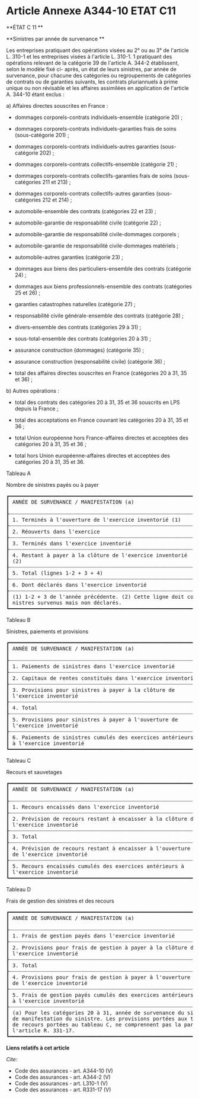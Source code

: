 # Article Annexe A344-10 ETAT C11

**ÉTAT C 11 **

**Sinistres par année de survenance **

Les entreprises pratiquant des opérations visées au 2° ou au 3° de l'article L. 310-1 et les entreprises visées à l'article
L. 310-1. 1 pratiquant des opérations relevant de la catégorie 39 de l'article A. 344-2 établissent, selon le modèle fixé ci-
après, un état de leurs sinistres, par année de survenance, pour chacune des catégories ou regroupements de catégories de
contrats ou de garanties suivants, les contrats pluriannuels à prime unique ou non révisable et les affaires assimilées en
application de l'article A. 344-10 étant exclus : 

a) Affaires directes souscrites en France :

- dommages corporels-contrats individuels-ensemble (catégorie 20) ;

- dommages corporels-contrats individuels-garanties frais de soins (sous-catégorie 201) ;

- dommages corporels-contrats individuels-autres garanties (sous-catégorie 202) ;

- dommages corporels-contrats collectifs-ensemble (catégorie 21) ;

- dommages corporels-contrats collectifs-garanties frais de soins (sous-catégories 211 et 213) ;

- dommages corporels-contrats collectifs-autres garanties (sous-catégories 212 et 214) ;

- automobile-ensemble des contrats (catégories 22 et 23) ;

- automobile-garantie de responsabilité civile (catégorie 22) ;

- automobile-garantie de responsabilité civile-dommages corporels ;

- automobile-garantie de responsabilité civile-dommages matériels ;

- automobile-autres garanties (catégorie 23) ;

- dommages aux biens des particuliers-ensemble des contrats (catégorie 24) ;

- dommages aux biens professionnels-ensemble des contrats (catégories 25 et 26) ;

- garanties catastrophes naturelles (catégorie 27) ;

- responsabilité civile générale-ensemble des contrats (catégorie 28) ;

- divers-ensemble des contrats (catégories 29 à 31) ;

- sous-total-ensemble des contrats (catégories 20 à 31) ;

- assurance construction (dommages) (catégorie 35) ;

- assurance construction (responsabilité civile) (catégorie 36) ;

- total des affaires directes souscrites en France (catégories 20 à 31, 35 et 36) ; 

b) Autres opérations :

- total des contrats des catégories 20 à 31, 35 et 36 souscrits en LPS depuis la France ;

- total des acceptations en France couvrant les catégories 20 à 31, 35 et 36 ;

- total Union européenne hors France-affaires directes et acceptées des catégories 20 à 31, 35 et 36 ;

- total hors Union européenne-affaires directes et acceptées des catégories 20 à 31, 35 et 36. 

Tableau A 

Nombre de sinistres payés ou à payer 

<pre>
┏━━━━━━━━━━━━━━━━━━━━━━━━━━━━━━━━━━━━━━━━━━━━━━━━━━━━━━━━━━━━┯━━━━━━━━━━━━┯━━━━━━━┯━━━━━━━┯━━━━━━━┯━━━━━━━┯━━━━━━━━━┯━━━━━━━┓
┃ ANNÉE DE SURVENANCE / MANIFESTATION (a)                    │ N-5 ET     │ (N-4) │ (N-3) │ (N-2) │ (N-1) │ EX.     │ TOTAL ┃
┃                                                            │ ANT.       │       │       │       │       │ INV.    │       ┃
┠┈┈┈┈┈┈┈┈┈┈┈┈┈┈┈┈┈┈┈┈┈┈┈┈┈┈┈┈┈┈┈┈┈┈┈┈┈┈┈┈┈┈┈┈┈┈┈┈┈┈┈┈┈┈┈┈┈┈┈┈┼┈┈┈┈┈┈┈┈┈┈┈┈┼┈┈┈┈┈┈┈┼┈┈┈┈┈┈┈┼┈┈┈┈┈┈┈┼┈┈┈┈┈┈┈┼┈┈┈┈┈┈┈┈┈┼┈┈┈┈┈┈┈┨
┃ 1. Terminés à l'ouverture de l'exercice inventorié (1)     │ XXXXX      │       │       │       │       │ XXXXX   │ XXXXX ┃
┠┈┈┈┈┈┈┈┈┈┈┈┈┈┈┈┈┈┈┈┈┈┈┈┈┈┈┈┈┈┈┈┈┈┈┈┈┈┈┈┈┈┈┈┈┈┈┈┈┈┈┈┈┈┈┈┈┈┈┈┈┼┈┈┈┈┈┈┈┈┈┈┈┈┼┈┈┈┈┈┈┈┼┈┈┈┈┈┈┈┼┈┈┈┈┈┈┈┼┈┈┈┈┈┈┈┼┈┈┈┈┈┈┈┈┈┼┈┈┈┈┈┈┈┨
┃ 2. Réouverts dans l'exercice                               │            │       │       │       │       │         │       ┃
┠┈┈┈┈┈┈┈┈┈┈┈┈┈┈┈┈┈┈┈┈┈┈┈┈┈┈┈┈┈┈┈┈┈┈┈┈┈┈┈┈┈┈┈┈┈┈┈┈┈┈┈┈┈┈┈┈┈┈┈┈┼┈┈┈┈┈┈┈┈┈┈┈┈┼┈┈┈┈┈┈┈┼┈┈┈┈┈┈┈┼┈┈┈┈┈┈┈┼┈┈┈┈┈┈┈┼┈┈┈┈┈┈┈┈┈┼┈┈┈┈┈┈┈┨
┃ 3. Terminés dans l'exercice inventorié                     │            │       │       │       │       │         │       ┃
┠┈┈┈┈┈┈┈┈┈┈┈┈┈┈┈┈┈┈┈┈┈┈┈┈┈┈┈┈┈┈┈┈┈┈┈┈┈┈┈┈┈┈┈┈┈┈┈┈┈┈┈┈┈┈┈┈┈┈┈┈┼┈┈┈┈┈┈┈┈┈┈┈┈┼┈┈┈┈┈┈┈┼┈┈┈┈┈┈┈┼┈┈┈┈┈┈┈┼┈┈┈┈┈┈┈┼┈┈┈┈┈┈┈┈┈┼┈┈┈┈┈┈┈┨
┃ 4. Restant à payer à la clôture de l'exercice inventorié   │            │       │       │       │       │         │       ┃
┃ (2)                                                        │            │       │       │       │       │         │       ┃
┠┈┈┈┈┈┈┈┈┈┈┈┈┈┈┈┈┈┈┈┈┈┈┈┈┈┈┈┈┈┈┈┈┈┈┈┈┈┈┈┈┈┈┈┈┈┈┈┈┈┈┈┈┈┈┈┈┈┈┈┈┼┈┈┈┈┈┈┈┈┈┈┈┈┼┈┈┈┈┈┈┈┼┈┈┈┈┈┈┈┼┈┈┈┈┈┈┈┼┈┈┈┈┈┈┈┼┈┈┈┈┈┈┈┈┈┼┈┈┈┈┈┈┈┨
┃ 5. Total (lignes 1-2 + 3 + 4)                              │ XXXXX      │       │       │       │       │         │ XXXXX ┃
┠┈┈┈┈┈┈┈┈┈┈┈┈┈┈┈┈┈┈┈┈┈┈┈┈┈┈┈┈┈┈┈┈┈┈┈┈┈┈┈┈┈┈┈┈┈┈┈┈┈┈┈┈┈┈┈┈┈┈┈┈┼┈┈┈┈┈┈┈┈┈┈┈┈┼┈┈┈┈┈┈┈┼┈┈┈┈┈┈┈┼┈┈┈┈┈┈┈┼┈┈┈┈┈┈┈┼┈┈┈┈┈┈┈┈┈┼┈┈┈┈┈┈┈┨
┃ 6. Dont déclarés dans l'exercice inventorié                │            │       │       │       │       │         │       ┃
┠┈┈┈┈┈┈┈┈┈┈┈┈┈┈┈┈┈┈┈┈┈┈┈┈┈┈┈┈┈┈┈┈┈┈┈┈┈┈┈┈┈┈┈┈┈┈┈┈┈┈┈┈┈┈┈┈┈┈┈┈┴┈┈┈┈┈┈┈┈┈┈┈┈┴┈┈┈┈┈┈┈┴┈┈┈┈┈┈┈┴┈┈┈┈┈┈┈┴┈┈┈┈┈┈┈┴┈┈┈┈┈┈┈┈┈┴┈┈┈┈┈┈┈┨
┃ (1) 1-2 + 3 de l'année précédente. (2) Cette ligne doit comprendre l'estimation du nombre de si-                          ┃
┃ nistres survenus mais non déclarés.                                                                                       ┃
┗━━━━━━━━━━━━━━━━━━━━━━━━━━━━━━━━━━━━━━━━━━━━━━━━━━━━━━━━━━━━━━━━━━━━━━━━━━━━━━━━━━━━━━━━━━━━━━━━━━━━━━━━━━━━━━━━━━━━━━━━━━━┛
</pre>


Tableau B 

Sinistres, paiements et provisions 

<pre>
┏━━━━━━━━━━━━━━━━━━━━━━━━━━━━━━━━━━━━━━━━━━━━━━━━━━━━━━━━━━━━━┯━━━━━━━━━━━┯━━━━━━━┯━━━━━━━┯━━━━━━━┯━━━━━━━┯━━━━━━━━━┯━━━━━━━┓
┃ ANNÉE DE SURVENANCE / MANIFESTATION (a)                     │ N-5 ET    │ (N-4) │ (N-3) │ (N-2) │ (N-1) │ EX.     │ TOTAL ┃
┃                                                             │ ANT.      │       │       │       │       │ INV.    │       ┃
┠┈┈┈┈┈┈┈┈┈┈┈┈┈┈┈┈┈┈┈┈┈┈┈┈┈┈┈┈┈┈┈┈┈┈┈┈┈┈┈┈┈┈┈┈┈┈┈┈┈┈┈┈┈┈┈┈┈┈┈┈┈┼┈┈┈┈┈┈┈┈┈┈┈┼┈┈┈┈┈┈┈┼┈┈┈┈┈┈┈┼┈┈┈┈┈┈┈┼┈┈┈┈┈┈┈┼┈┈┈┈┈┈┈┈┈┼┈┈┈┈┈┈┈┨
┃ 1. Paiements de sinistres dans l'exercice inventorié        │           │       │       │       │       │         │       ┃
┠┈┈┈┈┈┈┈┈┈┈┈┈┈┈┈┈┈┈┈┈┈┈┈┈┈┈┈┈┈┈┈┈┈┈┈┈┈┈┈┈┈┈┈┈┈┈┈┈┈┈┈┈┈┈┈┈┈┈┈┈┈┼┈┈┈┈┈┈┈┈┈┈┈┼┈┈┈┈┈┈┈┼┈┈┈┈┈┈┈┼┈┈┈┈┈┈┈┼┈┈┈┈┈┈┈┼┈┈┈┈┈┈┈┈┈┼┈┈┈┈┈┈┈┨
┃ 2. Capitaux de rentes constitués dans l'exercice inventorié │           │       │       │       │       │         │       ┃
┠┈┈┈┈┈┈┈┈┈┈┈┈┈┈┈┈┈┈┈┈┈┈┈┈┈┈┈┈┈┈┈┈┈┈┈┈┈┈┈┈┈┈┈┈┈┈┈┈┈┈┈┈┈┈┈┈┈┈┈┈┈┼┈┈┈┈┈┈┈┈┈┈┈┼┈┈┈┈┈┈┈┼┈┈┈┈┈┈┈┼┈┈┈┈┈┈┈┼┈┈┈┈┈┈┈┼┈┈┈┈┈┈┈┈┈┼┈┈┈┈┈┈┈┨
┃ 3. Provisions pour sinistres à payer à la clôture de        │           │       │       │       │       │         │       ┃
┃ l'exercice inventorié                                       │           │       │       │       │       │         │       ┃
┠┈┈┈┈┈┈┈┈┈┈┈┈┈┈┈┈┈┈┈┈┈┈┈┈┈┈┈┈┈┈┈┈┈┈┈┈┈┈┈┈┈┈┈┈┈┈┈┈┈┈┈┈┈┈┈┈┈┈┈┈┈┼┈┈┈┈┈┈┈┈┈┈┈┼┈┈┈┈┈┈┈┼┈┈┈┈┈┈┈┼┈┈┈┈┈┈┈┼┈┈┈┈┈┈┈┼┈┈┈┈┈┈┈┈┈┼┈┈┈┈┈┈┈┨
┃ 4. Total                                                    │           │       │       │       │       │         │       ┃
┠┈┈┈┈┈┈┈┈┈┈┈┈┈┈┈┈┈┈┈┈┈┈┈┈┈┈┈┈┈┈┈┈┈┈┈┈┈┈┈┈┈┈┈┈┈┈┈┈┈┈┈┈┈┈┈┈┈┈┈┈┈┼┈┈┈┈┈┈┈┈┈┈┈┼┈┈┈┈┈┈┈┼┈┈┈┈┈┈┈┼┈┈┈┈┈┈┈┼┈┈┈┈┈┈┈┼┈┈┈┈┈┈┈┈┈┼┈┈┈┈┈┈┈┨
┃ 5. Provisions pour sinistres à payer à l'ouverture de       │           │       │       │       │       │ XXXXX   │       ┃
┃ l'exercice inventorié                                       │           │       │       │       │       │         │       ┃
┠┈┈┈┈┈┈┈┈┈┈┈┈┈┈┈┈┈┈┈┈┈┈┈┈┈┈┈┈┈┈┈┈┈┈┈┈┈┈┈┈┈┈┈┈┈┈┈┈┈┈┈┈┈┈┈┈┈┈┈┈┈┼┈┈┈┈┈┈┈┈┈┈┈┼┈┈┈┈┈┈┈┼┈┈┈┈┈┈┈┼┈┈┈┈┈┈┈┼┈┈┈┈┈┈┈┼┈┈┈┈┈┈┈┈┈┼┈┈┈┈┈┈┈┨
┃ 6. Paiements de sinistres cumulés des exercices antérieurs  │ XXXXX     │       │       │       │       │ XXXXX   │ XXXXX ┃
┃ à l'exercice inventorié                                     │           │       │       │       │       │         │       ┃
┗━━━━━━━━━━━━━━━━━━━━━━━━━━━━━━━━━━━━━━━━━━━━━━━━━━━━━━━━━━━━━┷━━━━━━━━━━━┷━━━━━━━┷━━━━━━━┷━━━━━━━┷━━━━━━━┷━━━━━━━━━┷━━━━━━━┛
</pre>


Tableau C 

Recours et sauvetages 

<pre>
┏━━━━━━━━━━━━━━━━━━━━━━━━━━━━━━━━━━━━━━━━━━━━━━━━━━━━━━━━━━━━━┯━━━━━━━━━━━┯━━━━━━━┯━━━━━━━┯━━━━━━━┯━━━━━━━┯━━━━━━━━━┯━━━━━━━┓
┃ ANNÉE DE SURVENANCE / MANIFESTATION (a)                     │ N-5 ET    │ (N-4) │ (N-3) │ (N-2) │ (N-1) │ EX.     │ TOTAL ┃
┃                                                             │ ANT.      │       │       │       │       │ INV.    │       ┃
┠┈┈┈┈┈┈┈┈┈┈┈┈┈┈┈┈┈┈┈┈┈┈┈┈┈┈┈┈┈┈┈┈┈┈┈┈┈┈┈┈┈┈┈┈┈┈┈┈┈┈┈┈┈┈┈┈┈┈┈┈┈┼┈┈┈┈┈┈┈┈┈┈┈┼┈┈┈┈┈┈┈┼┈┈┈┈┈┈┈┼┈┈┈┈┈┈┈┼┈┈┈┈┈┈┈┼┈┈┈┈┈┈┈┈┈┼┈┈┈┈┈┈┈┨
┃ 1. Recours encaissés dans l'exercice inventorié             │           │       │       │       │       │         │       ┃
┠┈┈┈┈┈┈┈┈┈┈┈┈┈┈┈┈┈┈┈┈┈┈┈┈┈┈┈┈┈┈┈┈┈┈┈┈┈┈┈┈┈┈┈┈┈┈┈┈┈┈┈┈┈┈┈┈┈┈┈┈┈┼┈┈┈┈┈┈┈┈┈┈┈┼┈┈┈┈┈┈┈┼┈┈┈┈┈┈┈┼┈┈┈┈┈┈┈┼┈┈┈┈┈┈┈┼┈┈┈┈┈┈┈┈┈┼┈┈┈┈┈┈┈┨
┃ 2. Prévision de recours restant à encaisser à la clôture de │           │       │       │       │       │         │       ┃
┃ l'exercice inventorié                                       │           │       │       │       │       │         │       ┃
┠┈┈┈┈┈┈┈┈┈┈┈┈┈┈┈┈┈┈┈┈┈┈┈┈┈┈┈┈┈┈┈┈┈┈┈┈┈┈┈┈┈┈┈┈┈┈┈┈┈┈┈┈┈┈┈┈┈┈┈┈┈┼┈┈┈┈┈┈┈┈┈┈┈┼┈┈┈┈┈┈┈┼┈┈┈┈┈┈┈┼┈┈┈┈┈┈┈┼┈┈┈┈┈┈┈┼┈┈┈┈┈┈┈┈┈┼┈┈┈┈┈┈┈┨
┃ 3. Total                                                    │           │       │       │       │       │         │       ┃
┠┈┈┈┈┈┈┈┈┈┈┈┈┈┈┈┈┈┈┈┈┈┈┈┈┈┈┈┈┈┈┈┈┈┈┈┈┈┈┈┈┈┈┈┈┈┈┈┈┈┈┈┈┈┈┈┈┈┈┈┈┈┼┈┈┈┈┈┈┈┈┈┈┈┼┈┈┈┈┈┈┈┼┈┈┈┈┈┈┈┼┈┈┈┈┈┈┈┼┈┈┈┈┈┈┈┼┈┈┈┈┈┈┈┈┈┼┈┈┈┈┈┈┈┨
┃ 4. Prévision de recours restant à encaisser à l'ouverture   │           │       │       │       │       │ XXXXX   │       ┃
┃ de l'exercice inventorié                                    │           │       │       │       │       │         │       ┃
┠┈┈┈┈┈┈┈┈┈┈┈┈┈┈┈┈┈┈┈┈┈┈┈┈┈┈┈┈┈┈┈┈┈┈┈┈┈┈┈┈┈┈┈┈┈┈┈┈┈┈┈┈┈┈┈┈┈┈┈┈┈┼┈┈┈┈┈┈┈┈┈┈┈┼┈┈┈┈┈┈┈┼┈┈┈┈┈┈┈┼┈┈┈┈┈┈┈┼┈┈┈┈┈┈┈┼┈┈┈┈┈┈┈┈┈┼┈┈┈┈┈┈┈┨
┃ 5. Recours encaissés cumulés des exercices antérieurs à     │ XXXXX     │       │       │       │       │ XXXXX   │ XXXXX ┃
┃ l'exercice inventorié                                       │           │       │       │       │       │         │       ┃
┗━━━━━━━━━━━━━━━━━━━━━━━━━━━━━━━━━━━━━━━━━━━━━━━━━━━━━━━━━━━━━┷━━━━━━━━━━━┷━━━━━━━┷━━━━━━━┷━━━━━━━┷━━━━━━━┷━━━━━━━━━┷━━━━━━━┛
</pre>


Tableau D 

Frais de gestion des sinistres et des recours 

<pre>
┏━━━━━━━━━━━━━━━━━━━━━━━━━━━━━━━━━━━━━━━━━━━━━━━━━━━━━━━━━━━━━┯━━━━━━━━━━━┯━━━━━━━┯━━━━━━━┯━━━━━━━┯━━━━━━━┯━━━━━━━━━┯━━━━━━━┓
┃ ANNÉE DE SURVENANCE / MANIFESTATION (a)                     │ N-5 ET    │ (N-4) │ (N-3) │ (N-2) │ (N-1) │ EX.     │ TOTAL ┃
┃                                                             │ ANT.      │       │       │       │       │ INV.    │       ┃
┠┈┈┈┈┈┈┈┈┈┈┈┈┈┈┈┈┈┈┈┈┈┈┈┈┈┈┈┈┈┈┈┈┈┈┈┈┈┈┈┈┈┈┈┈┈┈┈┈┈┈┈┈┈┈┈┈┈┈┈┈┈┼┈┈┈┈┈┈┈┈┈┈┈┼┈┈┈┈┈┈┈┼┈┈┈┈┈┈┈┼┈┈┈┈┈┈┈┼┈┈┈┈┈┈┈┼┈┈┈┈┈┈┈┈┈┼┈┈┈┈┈┈┈┨
┃ 1. Frais de gestion payés dans l'exercice inventorié        │           │       │       │       │       │         │       ┃
┠┈┈┈┈┈┈┈┈┈┈┈┈┈┈┈┈┈┈┈┈┈┈┈┈┈┈┈┈┈┈┈┈┈┈┈┈┈┈┈┈┈┈┈┈┈┈┈┈┈┈┈┈┈┈┈┈┈┈┈┈┈┼┈┈┈┈┈┈┈┈┈┈┈┼┈┈┈┈┈┈┈┼┈┈┈┈┈┈┈┼┈┈┈┈┈┈┈┼┈┈┈┈┈┈┈┼┈┈┈┈┈┈┈┈┈┼┈┈┈┈┈┈┈┨
┃ 2. Provisions pour frais de gestion à payer à la clôture de │           │       │       │       │       │         │       ┃
┃ l'exercice inventorié                                       │           │       │       │       │       │         │       ┃
┠┈┈┈┈┈┈┈┈┈┈┈┈┈┈┈┈┈┈┈┈┈┈┈┈┈┈┈┈┈┈┈┈┈┈┈┈┈┈┈┈┈┈┈┈┈┈┈┈┈┈┈┈┈┈┈┈┈┈┈┈┈┼┈┈┈┈┈┈┈┈┈┈┈┼┈┈┈┈┈┈┈┼┈┈┈┈┈┈┈┼┈┈┈┈┈┈┈┼┈┈┈┈┈┈┈┼┈┈┈┈┈┈┈┈┈┼┈┈┈┈┈┈┈┨
┃ 3. Total                                                    │           │       │       │       │       │         │       ┃
┠┈┈┈┈┈┈┈┈┈┈┈┈┈┈┈┈┈┈┈┈┈┈┈┈┈┈┈┈┈┈┈┈┈┈┈┈┈┈┈┈┈┈┈┈┈┈┈┈┈┈┈┈┈┈┈┈┈┈┈┈┈┼┈┈┈┈┈┈┈┈┈┈┈┼┈┈┈┈┈┈┈┼┈┈┈┈┈┈┈┼┈┈┈┈┈┈┈┼┈┈┈┈┈┈┈┼┈┈┈┈┈┈┈┈┈┼┈┈┈┈┈┈┈┨
┃ 4. Provisions pour frais de gestion à payer à l'ouverture   │           │       │       │       │       │ XXXXX   │       ┃
┃ de l'exercice inventorié                                    │           │       │       │       │       │         │       ┃
┠┈┈┈┈┈┈┈┈┈┈┈┈┈┈┈┈┈┈┈┈┈┈┈┈┈┈┈┈┈┈┈┈┈┈┈┈┈┈┈┈┈┈┈┈┈┈┈┈┈┈┈┈┈┈┈┈┈┈┈┈┈┼┈┈┈┈┈┈┈┈┈┈┈┼┈┈┈┈┈┈┈┼┈┈┈┈┈┈┈┼┈┈┈┈┈┈┈┼┈┈┈┈┈┈┈┼┈┈┈┈┈┈┈┈┈┼┈┈┈┈┈┈┈┨
┃ 5. Frais de gestion payés cumulés des exercices antérieurs  │ XXXXX     │       │       │       │       │ XXXXX   │ XXXXX ┃
┃ à l'exercice inventorié                                     │           │       │       │       │       │         │       ┃
┠┈┈┈┈┈┈┈┈┈┈┈┈┈┈┈┈┈┈┈┈┈┈┈┈┈┈┈┈┈┈┈┈┈┈┈┈┈┈┈┈┈┈┈┈┈┈┈┈┈┈┈┈┈┈┈┈┈┈┈┈┈┴┈┈┈┈┈┈┈┈┈┈┈┴┈┈┈┈┈┈┈┴┈┈┈┈┈┈┈┴┈┈┈┈┈┈┈┴┈┈┈┈┈┈┈┴┈┈┈┈┈┈┈┈┈┴┈┈┈┈┈┈┈┨
┃ (a) Pour les catégories 20 à 31, année de survenance du sinistre. Pour les catégorie 35 et 36, année                      ┃
┃ de manifestation du sinistre. Les provisions portées aux tableaux B ou D, ainsi que les prévisions                        ┃
┃ de recours portées au tableau C, ne comprennent pas la partie constituée en application du 2° de                          ┃
┃ l'article R. 331-17.                                                                                                      ┃
┗━━━━━━━━━━━━━━━━━━━━━━━━━━━━━━━━━━━━━━━━━━━━━━━━━━━━━━━━━━━━━━━━━━━━━━━━━━━━━━━━━━━━━━━━━━━━━━━━━━━━━━━━━━━━━━━━━━━━━━━━━━━┛
</pre>


**Liens relatifs à cet article**

_Cite_:

  - Code des assurances - art. A344-10 (V)
  - Code des assurances - art. A344-2 (V)
  - Code des assurances - art. L310-1 (V)
  - Code des assurances - art. R331-17 (V)
